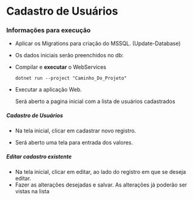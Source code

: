 # Cadastro de Usuários

### Informações para execução

* Aplicar os Migrations para criação do MSSQL. (Update-Database)

* Os dados iniciais serão preenchidos no db:

* Compilar e **executar** o WebServices 

   `dotnet run --project "Caminho_Do_Projeto"`

* Executar a aplicação Web.

  Será aberto a pagina inicial com a lista de usuários cadastrados

##### Cadastro de Usuários

* Na tela inicial, clicar em cadastrar novo registro.

* Será aberto uma tela para entrada dos valores.
##### Editar cadastro existente

* Na tela inicial, clicar em editar, ao lado do registro em que se deseja editar. 
* Fazer as alterações desejadas e salvar. As alterações já poderão ser vistas na lista
